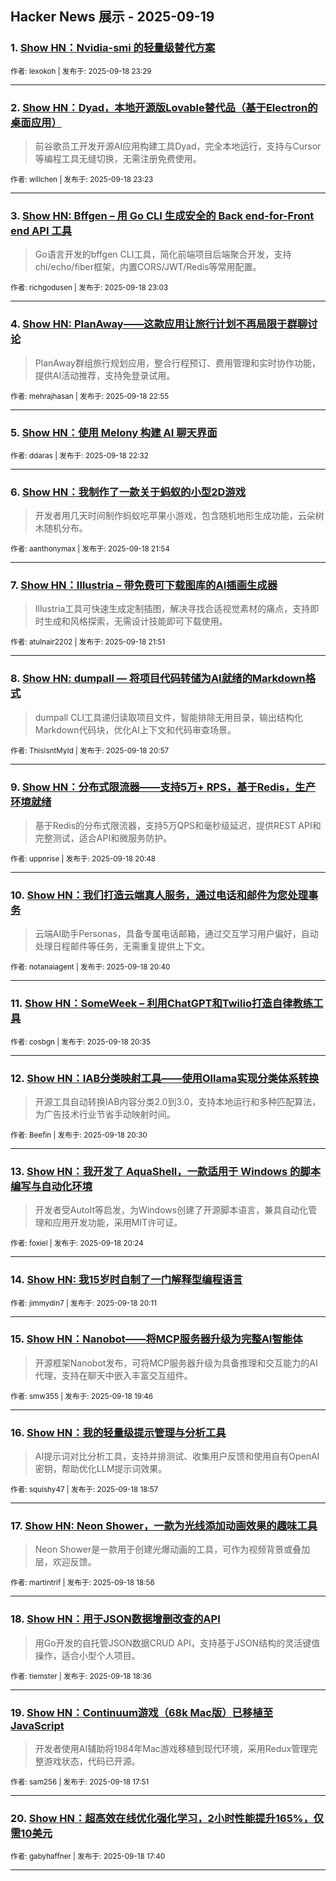 ## Hacker News 展示 - 2025-09-19


### 1. [Show HN：Nvidia-smi 的轻量级替代方案](https://news.ycombinator.com/item?id=45296261)

<sub>作者: lexokoh | 发布于: 2025-09-18 23:29</sub>

---

### 2. [Show HN：Dyad，本地开源版Lovable替代品（基于Electron的桌面应用）](https://news.ycombinator.com/item?id=45296227)
> 前谷歌员工开发开源AI应用构建工具Dyad，完全本地运行，支持与Cursor等编程工具无缝切换，无需注册免费使用。

<sub>作者: willchen | 发布于: 2025-09-18 23:23</sub>

---

### 3. [Show HN: Bffgen – 用 Go CLI 生成安全的 Back end-for-Front end API 工具](https://news.ycombinator.com/item?id=45296077)
> Go语言开发的bffgen CLI工具，简化前端项目后端聚合开发，支持chi/echo/fiber框架，内置CORS/JWT/Redis等常用配置。

<sub>作者: richgodusen | 发布于: 2025-09-18 23:03</sub>

---

### 4. [Show HN: PlanAway——这款应用让旅行计划不再局限于群聊讨论](https://news.ycombinator.com/item?id=45296016)
> PlanAway群组旅行规划应用，整合行程预订、费用管理和实时协作功能，提供AI活动推荐，支持免登录试用。

<sub>作者: mehrajhasan | 发布于: 2025-09-18 22:55</sub>

---

### 5. [Show HN：使用 Melony 构建 AI 聊天界面](https://news.ycombinator.com/item?id=45295835)

<sub>作者: ddaras | 发布于: 2025-09-18 22:32</sub>

---

### 6. [Show HN：我制作了一款关于蚂蚁的小型2D游戏](https://news.ycombinator.com/item?id=45295482)
> 开发者用几天时间制作蚂蚁吃苹果小游戏，包含随机地形生成功能，云朵树木随机分布。

<sub>作者: aanthonymax | 发布于: 2025-09-18 21:54</sub>

---

### 7. [Show HN：Illustria – 带免费可下载图库的AI插画生成器](https://news.ycombinator.com/item?id=45295464)
> Illustria工具可快速生成定制插图，解决寻找合适视觉素材的痛点，支持即时生成和风格探索，无需设计技能即可下载使用。

<sub>作者: atulnair2202 | 发布于: 2025-09-18 21:51</sub>

---

### 8. [Show HN: dumpall — 将项目代码转储为AI就绪的Markdown格式](https://news.ycombinator.com/item?id=45294929)
> dumpall CLI工具递归读取项目文件，智能排除无用目录，输出结构化Markdown代码块，优化AI上下文和代码审查场景。

<sub>作者: ThisIsntMyId | 发布于: 2025-09-18 20:57</sub>

---

### 9. [Show HN：分布式限流器——支持5万+ RPS，基于Redis，生产环境就绪](https://news.ycombinator.com/item?id=45294821)
> 基于Redis的分布式限流器，支持5万QPS和毫秒级延迟，提供REST API和完整测试，适合API和微服务防护。

<sub>作者: uppnrise | 发布于: 2025-09-18 20:48</sub>

---

### 10. [Show HN：我们打造云端真人服务，通过电话和邮件为您处理事务](https://news.ycombinator.com/item?id=45294748)
> 云端AI助手Personas，具备专属电话邮箱，通过交互学习用户偏好，自动处理日程邮件等任务，无需重复提供上下文。

<sub>作者: notanaiagent | 发布于: 2025-09-18 20:40</sub>

---

### 11. [Show HN：SomeWeek – 利用ChatGPT和Twilio打造自律教练工具](https://news.ycombinator.com/item?id=45294688)

<sub>作者: cosbgn | 发布于: 2025-09-18 20:35</sub>

---

### 12. [Show HN：IAB分类映射工具——使用Ollama实现分类体系转换](https://news.ycombinator.com/item?id=45294640)
> 开源工具自动转换IAB内容分类2.0到3.0，支持本地运行和多种匹配算法，为广告技术行业节省手动映射时间。

<sub>作者: Beefin | 发布于: 2025-09-18 20:30</sub>

---

### 13. [Show HN：我开发了 AquaShell，一款适用于 Windows 的脚本编写与自动化环境](https://news.ycombinator.com/item?id=45294565)
> 开发者受AutoIt等启发，为Windows创建了开源脚本语言，兼具自动化管理和应用开发功能，采用MIT许可证。

<sub>作者: foxiel | 发布于: 2025-09-18 20:24</sub>

---

### 14. [Show HN: 我15岁时自制了一门解释型编程语言](https://news.ycombinator.com/item?id=45294381)

<sub>作者: jimmydin7 | 发布于: 2025-09-18 20:11</sub>

---

### 15. [Show HN：Nanobot——将MCP服务器升级为完整AI智能体](https://news.ycombinator.com/item?id=45294107)
> 开源框架Nanobot发布，可将MCP服务器升级为具备推理和交互能力的AI代理，支持在聊天中嵌入丰富交互组件。

<sub>作者: smw355 | 发布于: 2025-09-18 19:46</sub>

---

### 16. [Show HN：我的轻量级提示管理与分析工具](https://news.ycombinator.com/item?id=45293585)
> AI提示词对比分析工具，支持并排测试、收集用户反馈和使用自有OpenAI密钥，帮助优化LLM提示词效果。

<sub>作者: squishy47 | 发布于: 2025-09-18 18:57</sub>

---

### 17. [Show HN: Neon Shower，一款为光线添加动画效果的趣味工具](https://news.ycombinator.com/item?id=45293579)
> Neon Shower是一款用于创建光爆动画的工具，可作为视频背景或叠加层，欢迎反馈。

<sub>作者: martintrif | 发布于: 2025-09-18 18:56</sub>

---

### 18. [Show HN：用于JSON数据增删改查的API](https://news.ycombinator.com/item?id=45293340)
> 用Go开发的自托管JSON数据CRUD API，支持基于JSON结构的灵活键值操作，适合小型个人项目。

<sub>作者: tiemster | 发布于: 2025-09-18 18:36</sub>

---

### 19. [Show HN：Continuum游戏（68k Mac版）已移植至JavaScript](https://news.ycombinator.com/item?id=45292747)
> 开发者使用AI辅助将1984年Mac游戏移植到现代环境，采用Redux管理完整游戏状态，代码已开源。

<sub>作者: sam256 | 发布于: 2025-09-18 17:51</sub>

---

### 20. [Show HN：超高效在线优化强化学习，2小时性能提升165%，仅需10美元](https://news.ycombinator.com/item?id=45292618)

<sub>作者: gabyhaffner | 发布于: 2025-09-18 17:40</sub>

---
